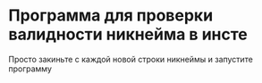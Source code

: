 # Программа для проверки валидности никнейма в инсте

Просто закиньте с каждой новой строки никнеймы и запустите программу
